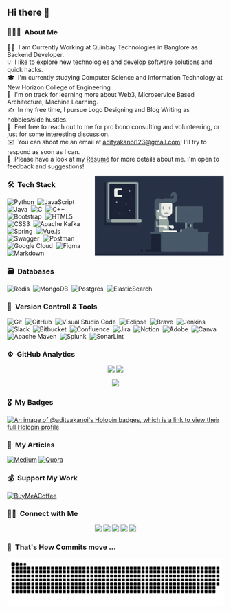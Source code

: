 ## Hi there 👋

### 👨🏻‍💻 &nbsp;About Me

👨‍💻 &nbsp;I am Currently Working at Quinbay Technologies in Banglore as Backend Developer.\
💡 &nbsp;I like to explore new technologies and develop software solutions and quick hacks.\
🎓 &nbsp;I'm currently studying Computer Science and Information Technology at New Horizon College of Engineering .\
🌱 &nbsp;I'm on track for learning more about Web3, Microservice Based Architecture, Machine Learning.\
✍️ &nbsp;In my free time, I pursue Logo Designing and Blog Writing as hobbies/side hustles.\
💬 &nbsp;Feel free to reach out to me for pro bono consulting and volunteering, or just for some interesting discussion.\
✉️ &nbsp;You can shoot me an email at adityakanoi123@gmail.com! I'll try to respond as soon as I can.\
📄 &nbsp;Please have a look at my [Résumé](https://onedrive.live.com/?authkey=%21AKntgUe4LOwU4xA&id=2C11D5C642133C04%213605&cid=2C11D5C642133C04&parId=root&parQt=sharedby&o=OneUp) for more details about me. I'm open to feedback and suggestions!


<img alt="Night Coding" src="https://raw.githubusercontent.com/AVS1508/AVS1508/master/assets/Night-Coding.gif" align="right"/>

### 🛠 &nbsp;Tech Stack

![Python](https://img.shields.io/badge/python-3670A0?style=for-the-badge&logo=python&logoColor=ffdd54)&nbsp;
![JavaScript](https://img.shields.io/badge/javascript-%23323330.svg?style=for-the-badge&logo=javascript&logoColor=%23F7DF1E)&nbsp;
![Java](https://img.shields.io/badge/java-%23ED8B00.svg?style=for-the-badge&logo=java&logoColor=white)&nbsp;
![C](https://img.shields.io/badge/c-%2300599C.svg?style=for-the-badge&logo=c&logoColor=white)&nbsp;
![C++](https://img.shields.io/badge/c++-%2300599C.svg?style=for-the-badge&logo=c%2B%2B&logoColor=white)&nbsp;
![Bootstrap](https://img.shields.io/badge/bootstrap-%23563D7C.svg?style=for-the-badge&logo=bootstrap&logoColor=white)&nbsp;
![HTML5](https://img.shields.io/badge/html5-%23E34F26.svg?style=for-the-badge&logo=html5&logoColor=white)&nbsp;
![CSS3](https://img.shields.io/badge/css3-%231572B6.svg?style=for-the-badge&logo=css3&logoColor=white)&nbsp;
![Apache Kafka](https://img.shields.io/badge/Apache%20Kafka-000?style=for-the-badge&logo=apachekafka)&nbsp;
![Spring](https://img.shields.io/badge/spring-%236DB33F.svg?style=for-the-badge&logo=spring&logoColor=white)&nbsp;
![Vue.js](https://img.shields.io/badge/vuejs-%2335495e.svg?style=for-the-badge&logo=vuedotjs&logoColor=%234FC08D)&nbsp;
![Swagger](https://img.shields.io/badge/-Swagger-%23Clojure?style=for-the-badge&logo=swagger&logoColor=white)&nbsp;
![Postman](https://img.shields.io/badge/Postman-FF6C37?style=for-the-badge&logo=postman&logoColor=white)&nbsp;
![Google Cloud](https://img.shields.io/badge/GoogleCloud-%234285F4.svg?style=for-the-badge&logo=google-cloud&logoColor=white)&nbsp;
![Figma](https://img.shields.io/badge/figma-%23F24E1E.svg?style=for-the-badge&logo=figma&logoColor=white)&nbsp;
![Markdown](https://img.shields.io/badge/markdown-%23000000.svg?style=for-the-badge&logo=markdown&logoColor=white)&nbsp;

### 🗃 &nbsp;Databases

![Redis](https://img.shields.io/badge/redis-%23DD0031.svg?style=for-the-badge&logo=redis&logoColor=white)&nbsp;
![MongoDB](https://img.shields.io/badge/MongoDB-%234ea94b.svg?style=for-the-badge&logo=mongodb&logoColor=white)&nbsp;
![Postgres](https://img.shields.io/badge/postgres-%23316192.svg?style=for-the-badge&logo=postgresql&logoColor=white)&nbsp;
![ElasticSearch](https://img.shields.io/badge/-ElasticSearch-005571?style=for-the-badge&logo=elasticsearch)&nbsp;


### 🧰 &nbsp;Version Controll & Tools 

![Git](https://img.shields.io/badge/git-%23F05033.svg?style=for-the-badge&logo=git&logoColor=white)&nbsp;
![GitHub](https://img.shields.io/badge/github-%23121011.svg?style=for-the-badge&logo=github&logoColor=white)&nbsp;
![Visual Studio Code](https://img.shields.io/badge/Visual%20Studio%20Code-0078d7.svg?style=for-the-badge&logo=visual-studio-code&logoColor=white)&nbsp;
![Eclipse](https://img.shields.io/badge/Eclipse-FE7A16.svg?style=for-the-badge&logo=Eclipse&logoColor=white)&nbsp;
![Brave](https://img.shields.io/badge/Brave-FB542B?style=for-the-badge&logo=Brave&logoColor=white)&nbsp;
![Jenkins](https://img.shields.io/badge/jenkins-%232C5263.svg?style=for-the-badge&logo=jenkins&logoColor=white)
![Slack](https://img.shields.io/badge/Slack-4A154B?style=for-the-badge&logo=slack&logoColor=white)&nbsp;
![Bitbucket](https://img.shields.io/badge/bitbucket-%230047B3.svg?style=for-the-badge&logo=bitbucket&logoColor=white)&nbsp;
![Confluence](https://img.shields.io/badge/confluence-%23172BF4.svg?style=for-the-badge&logo=confluence&logoColor=white)&nbsp;
![Jira](https://img.shields.io/badge/jira-%230A0FFF.svg?style=for-the-badge&logo=jira&logoColor=white)&nbsp;
![Notion](https://img.shields.io/badge/Notion-%23000000.svg?style=for-the-badge&logo=notion&logoColor=white)&nbsp;
![Adobe](https://img.shields.io/badge/adobe-%23FF0000.svg?style=for-the-badge&logo=adobe&logoColor=white)&nbsp;
![Canva](https://img.shields.io/badge/Canva-%2300C4CC.svg?style=for-the-badge&logo=Canva&logoColor=white)&nbsp;
![Apache Maven](https://img.shields.io/badge/Apache%20Maven-C71A36?style=for-the-badge&logo=Apache%20Maven&logoColor=white)&nbsp;
![Splunk](https://img.shields.io/badge/splunk-%23000000.svg?style=for-the-badge&logo=splunk&logoColor=white)&nbsp;
![SonarLint](https://img.shields.io/badge/SonarLint-CB2029?style=for-the-badge&logo=SONARLINT&logoColor=white)&nbsp;

### ⚙️ &nbsp;GitHub Analytics

<p align="center">
  <a href="https://github.com/Adityakanoi2001">
    <img height="180em" src="https://github-readme-stats-eight-theta.vercel.app/api?username=Adityakanoi2001&show_icons=true&theme=algolia&include_all_commits=true&count_private=true"/>
  </a>
  <a href="https://github.com/Adityakanoi2001">
    <img height="180em" src="https://github-readme-stats-eight-theta.vercel.app/api/top-langs/?username=Adityakanoi2001&layout=compact&langs_count=8&theme=algolia"/>
  </a>
</p>

<p align="center">
  <img height="180em" src="https://github-readme-streak-stats.herokuapp.com/?user=AdityaKanoi2001&theme=dark&hide_border=true"/>
</p>

### 🎖 &nbsp;My Badges 

[![An image of @adityakanoi's Holopin badges, which is a link to view their full Holopin profile](https://holopin.me/adityakanoi)](https://holopin.io/@adityakanoi)


### 📜 &nbsp;My Articles

[![Medium](https://img.shields.io/badge/Medium%20-%231572B6.svg?&style=for-the-badge&logo=medium&logoColor=white)](https://medium.com/@adityakanoi123)
[![Quora](https://img.shields.io/badge/Quora-%23B92B27.svg?style=for-the-badge&logo=Quora&logoColor=white)](https://thedefenceengineer.quora.com/)

### 💰 &nbsp;Support My Work
[![BuyMeACoffee](https://img.shields.io/badge/Buy%20Me%20a%20Coffee-ffdd00?style=for-the-badge&logo=buy-me-a-coffee&logoColor=black)](https://buymeacoffee.com/adityakanoi) 


### 🤝🏻 &nbsp;Connect with Me

<p align="center">
<a href="adityakanoi2001.wordpress.com"><img src="https://img.shields.io/badge/-adityakanoi.com-3423A6?style=flat&logo=Google-Chrome&logoColor=white"/></a>
<a href="https://www.linkedin.com/in/ask2001/"><img src="https://img.shields.io/badge/-Aditya%20Sunit%20Kanoi-0077B5?style=flat&logo=Linkedin&logoColor=white"/></a>
<a href="mailto:adityakanoiofficial@gmail.com"><img src="https://img.shields.io/badge/-Adityakanoi-D14836?style=flat&logo=Gmail&logoColor=white"/></a>
<a href="https://www.instagram.com/aditya_kanoi123/"><img src="https://img.shields.io/badge/-Adityakanoi123-E4405F?style=flat&logo=Instagram&logoColor=white"/></a>
<a href="https://www.facebook.com/profile.php?id=100008728234917"><img src="https://img.shields.io/badge/-AdityaKanoi-1877F2?style=flat&logo=Facebook&logoColor=white"/></a>
</p>

### 🐍 &nbsp;That's How Commits move ...

<div align="center">
  <a href="https://github.com/Adityakanoi2001/">
  <img src="https://github.com/1999AZZAR/1999AZZAR/blob/readme/resources/img/grid-snake.svg"
       alt="snake" /></a>
</div>

